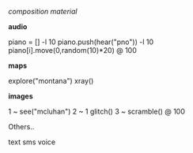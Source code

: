 *composition material*


**audio**

piano = []
-l 10 piano.push(hear("pno"))
-l 10 piano[i].move(0,random(10)*20) @ 100



**maps**

explore("montana")
xray()



**images**

1 ~ see("mcluhan")
2 ~ 1 glitch()
3 ~ scramble() @ 100



Others..

text
sms
voice

